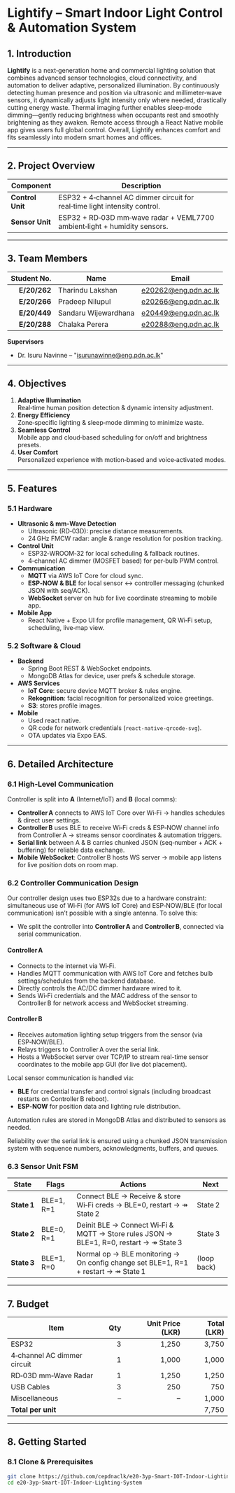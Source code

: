 # Lightify – Smart Indoor Light Control & Automation System

## 1. Introduction

**Lightify** is a next‑generation home and commercial lighting solution that combines advanced sensor technologies, cloud connectivity, and automation to deliver adaptive, personalized illumination. By continuously detecting human presence and position via ultrasonic and millimeter‑wave sensors, it dynamically adjusts light intensity only where needed, drastically cutting energy waste. Thermal imaging further enables sleep‑mode dimming—gently reducing brightness when occupants rest and smoothly brightening as they awaken. Remote access through a React Native mobile app gives users full global control. Overall, Lightify enhances comfort and fits seamlessly into modern smart homes and offices.

---

## 2. Project Overview

| Component        | Description                                                                         |
|------------------|-------------------------------------------------------------------------------------|
| **Control Unit** | ESP32 + 4‑channel AC dimmer circuit for real‑time light intensity control.         |
| **Sensor Unit**  | ESP32 + RD‑03D mm‑wave radar + VEML7700 ambient‑light + humidity sensors.           |


---

## 3. Team Members

| Student No. | Name                         | Email                                  |
|------------:|------------------------------|----------------------------------------|
| **E/20/262**| Tharindu Lakshan             | <e20262@eng.pdn.ac.lk>                 |
| **E/20/266**| Pradeep Nilupul              | <e20266@eng.pdn.ac.lk>                 |
| **E/20/449**| Sandaru Wijewardhana         | <e20449@eng.pdn.ac.lk>                 |
| **E/20/288**| Chalaka Perera               | <e20288@eng.pdn.ac.lk>                 |

**Supervisors**  
- Dr. Isuru Navinne – "isurunawinne@eng.pdn.ac.lk"   
---

## 4. Objectives

1. **Adaptive Illumination**  
   Real‑time human position detection & dynamic intensity adjustment.
2. **Energy Efficiency**  
   Zone‑specific lighting & sleep‑mode dimming to minimize waste.
3. **Seamless Control**  
   Mobile app and cloud‑based scheduling for on/off and brightness presets.
4. **User Comfort**  
   Personalized experience with motion‑based and voice‑activated modes.

---

## 5. Features

### 5.1 Hardware

- **Ultrasonic & mm‑Wave Detection**  
  - Ultrasonic (RD‑03D): precise distance measurements.  
  - 24 GHz FMCW radar: angle & range resolution for position tracking.  
- **Control Unit**  
  - ESP32‑WROOM‑32 for local scheduling & fallback routines.  
  - 4‑channel AC dimmer (MOSFET based) for per‑bulb PWM control.  
- **Communication**  
  - **MQTT** via AWS IoT Core for cloud sync.  
  - **ESP‑NOW & BLE** for local sensor ↔ controller messaging (chunked JSON with seq/ACK).  
  - **WebSocket** server on hub for live coordinate streaming to mobile app.
- **Mobile App**  
  - React Native + Expo UI for profile management, QR Wi‑Fi setup, scheduling, live‑map view.

### 5.2 Software & Cloud

- **Backend**  
  - Spring Boot REST & WebSocket endpoints.  
  - MongoDB Atlas for device, user prefs & schedule storage.  
- **AWS Services**  
  - **IoT Core**: secure device MQTT broker & rules engine.  
  - **Rekognition**: facial recognition for personalized voice greetings.  
  - **S3**: stores profile images.  
- **Mobile**  
  - Used react native.
  - QR code for network credentials (`react-native-qrcode-svg`).  
  - OTA updates via Expo EAS.

---

## 6. Detailed Architecture

### 6.1 High‑Level Communication

Controller is split into **A** (Internet/IoT) and **B** (local comms):

- **Controller A** connects to AWS IoT Core over Wi‑Fi → handles schedules & direct user settings.  
- **Controller B** uses BLE to receive Wi‑Fi creds & ESP‑NOW channel info from Controller A → streams sensor coordinates & automation triggers.  
- **Serial link** between A & B carries chunked JSON (seq‑number + ACK + buffering) for reliable data exchange.  
- **Mobile WebSocket**: Controller B hosts WS server → mobile app listens for live position dots on room map.  

### 6.2 Controller Communication Design

Our controller design uses two ESP32s due to a hardware constraint: simultaneous use of Wi‑Fi (for AWS IoT Core) and ESP‑NOW/BLE (for local communication) isn’t possible with a single antenna. To solve this:

- We split the controller into **Controller A** and **Controller B**, connected via serial communication.

#### Controller A
- Connects to the internet via Wi‑Fi.  
- Handles MQTT communication with AWS IoT Core and fetches bulb settings/schedules from the backend database.  
- Directly controls the AC/DC dimmer hardware wired to it.  
- Sends Wi‑Fi credentials and the MAC address of the sensor to Controller B for network access and WebSocket streaming.  

#### Controller B
- Receives automation lighting setup triggers from the sensor (via ESP‑NOW/BLE).  
- Relays triggers to Controller A over the serial link.  
- Hosts a WebSocket server over TCP/IP to stream real-time sensor coordinates to the mobile app GUI (for live dot placement).  

Local sensor communication is handled via:  
- **BLE** for credential transfer and control signals (including broadcast restarts on Controller B reboot).  
- **ESP‑NOW** for position data and lighting rule distribution.  

Automation rules are stored in MongoDB Atlas and distributed to sensors as needed.  

Reliability over the serial link is ensured using a chunked JSON transmission system with sequence numbers, acknowledgments, buffers, and queues.  


### 6.3 Sensor Unit FSM

| State        | Flags       | Actions                                                                                     | Next            |
|--------------|-------------|---------------------------------------------------------------------------------------------|-----------------|
| **State 1**  | BLE=1, R=1  | Connect BLE → Receive & store Wi‑Fi creds → BLE=0, restart → ↠ State 2                     | State 2         |
| **State 2**  | BLE=0, R=1  | Deinit BLE → Connect Wi‑Fi & MQTT → Store rules JSON → BLE=1, R=0, restart → ↠ State 3     | State 3         |
| **State 3**  | BLE=1, R=0  | Normal op → BLE monitoring → On config change set BLE=1, R=1 + restart → ↠ State 1         | (loop back)     |

---

## 7. Budget

| Item                             | Qty | Unit Price (LKR) | Total (LKR) |
|----------------------------------|----:|------------------:|------------:|
| ESP32                            |   3 |            1,250 |       3,750 |
| 4‑channel AC dimmer circuit      |   1 |            1,000 |       1,000 |
| RD‑03D mm‑Wave Radar             |   1 |            1,250 |       1,250 |
| USB Cables                       |   3 |              250 |         750 |
| Miscellaneous                    |   – |            **–** |       1,000 |
| **Total per unit**               |     |                   |       7,750 |

---

## 8. Getting Started

### 8.1 Clone & Prerequisites

```bash
git clone https://github.com/cepdnaclk/e20-3yp-Smart-IOT-Indoor-Lighting-System.git
cd e20-3yp-Smart-IOT-Indoor-Lighting-System
